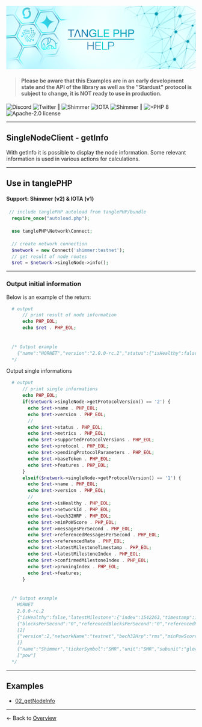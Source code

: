 ![](.meta/Banner.png)

> #### Please be aware that this Examples are in an early development state and the API of the library as well as the "Stardust" protocol is subject to change, it is NOT ready to use in production.

<a href="https://discord.iota.org/" style="text-decoration:none;"><img src="https://img.shields.io/badge/Discord-9cf.svg?style=social&logo=discord" alt="Discord"></a>
<a href="https://twitter.com/tanglePHP/" style="text-decoration:none;"><img src="https://img.shields.io/badge/Twitter-@tanglePHP-9cf.svg?style=social&logo=twitter" alt="Twitter"></a> ‖
<a href="https://www.tanglephp.com/" style="text-decoration:none;"><img src="https://img.shields.io/badge/tanglePHP-grey?style=flat-square&logo=tanglePHP" alt="Shimmer"></a>
<a href="https://www.iota.org/" style="text-decoration:none;"><img src="https://img.shields.io/badge/IOTA-grey?style=flat-square&logo=iota" alt="IOTA"></a>
<a href="https://www.shimmer.network/" style="text-decoration:none;"><img src="https://img.shields.io/badge/Shimmer-grey?style=flat-square&logo=shimmer" alt="Shimmer"></a> ‖
<a href="https://www.php.net/" style="text-decoration:none;"><img src="https://img.shields.io/badge/PHP->= 8.1.x-blue?style=flat-square&logo=php" alt=">PHP 8"></a>
<a href="https://github.com/iota-community/iota.php/LICENSE" style="text-decoration:none;"><img src="https://img.shields.io/badge/license-Apache--2.0-green?style=flat-square" alt="Apache-2.0 license"></a>

---

## SingleNodeClient - getInfo

With getInfo it is possible to display the node information. Some relevant information is used in various actions for calculations.

---

## Use in tanglePHP

#### Support: Shimmer (v2) & IOTA (v1)


```PHP
 // include tanglePHP autoload from tanglePHP/bundle
  require_once("autoload.php");

  use tanglePHP\Network\Connect;

  // create network connection
  $network = new Connect('shimmer:testnet');
  // get result of node routes
  $ret = $network->singleNode->info();
```

---

### Output initial information
Below is an example of the return:

```PHP
  # output
      // print result of node information
      echo PHP_EOL;
      echo $ret . PHP_EOL;
      
  
  /* Output example
    {"name":"HORNET","version":"2.0.0-rc.2","status":{"isHealthy":false,"latestMilestone":{"index":1542263,"timestamp":1665846660,"milestoneId":"0xd533ea342a0faf0adf1fee6861eb4d6a98ebeb7a197fac8c9e2ac878e20ea249"},"confirmedMilestone":{"index":1542263,"timestamp":1665846660,"milestoneId":"0xd533ea342a0faf0adf1fee6861eb4d6a98ebeb7a197fac8c9e2ac878e20ea249"},"pruningIndex":1241694},"metrics":{"blocksPerSecond":"0","referencedBlocksPerSecond":"0","referencedRate":"0"},"supportedProtocolVersions":[2],"protocol":{"version":2,"networkName":"testnet","bech32Hrp":"rms","minPowScore":1500,"belowMaxDepth":15,"rentStructure":{"vByteCost":100,"vByteFactorData":1,"vByteFactorKey":10},"tokenSupply":"1450896407249092"},"pendingProtocolParameters":[],"baseToken":{"name":"Shimmer","tickerSymbol":"SMR","unit":"SMR","subunit":"glow","decimals":6,"useMetricPrefix":false},"features":["pow"]}
  */
```

Output single informations

```PHP
  # output
      // print single informations
      echo PHP_EOL;
      if($network->singleNode->getProtocolVersion() == '2') {
        echo $ret->name . PHP_EOL;
        echo $ret->version . PHP_EOL;
        //
        echo $ret->status . PHP_EOL;
        echo $ret->metrics . PHP_EOL;
        echo $ret->supportedProtocolVersions . PHP_EOL;
        echo $ret->protocol . PHP_EOL;
        echo $ret->pendingProtocolParameters . PHP_EOL;
        echo $ret->baseToken . PHP_EOL;
        echo $ret->features . PHP_EOL;
      }
      elseif($network->singleNode->getProtocolVersion() == '1') {
        echo $ret->name . PHP_EOL;
        echo $ret->version . PHP_EOL;
        //
        echo $ret->isHealthy . PHP_EOL;
        echo $ret->networkId . PHP_EOL;
        echo $ret->bech32HRP . PHP_EOL;
        echo $ret->minPoWScore . PHP_EOL;
        echo $ret->messagesPerSecond . PHP_EOL;
        echo $ret->referencedMessagesPerSecond . PHP_EOL;
        echo $ret->referencedRate . PHP_EOL;
        echo $ret->latestMilestoneTimestamp . PHP_EOL;
        echo $ret->latestMilestoneIndex . PHP_EOL;
        echo $ret->confirmedMilestoneIndex . PHP_EOL;
        echo $ret->pruningIndex . PHP_EOL;
        echo $ret->features;
      }
      
  
  /* Output example
    HORNET
    2.0.0-rc.2
    {"isHealthy":false,"latestMilestone":{"index":1542263,"timestamp":1665846660,"milestoneId":"0xd533ea342a0faf0adf1fee6861eb4d6a98ebeb7a197fac8c9e2ac878e20ea249"},"confirmedMilestone":{"index":1542263,"timestamp":1665846660,"milestoneId":"0xd533ea342a0faf0adf1fee6861eb4d6a98ebeb7a197fac8c9e2ac878e20ea249"},"pruningIndex":1241694}
    {"blocksPerSecond":"0","referencedBlocksPerSecond":"0","referencedRate":"0"}
    [2]
    {"version":2,"networkName":"testnet","bech32Hrp":"rms","minPowScore":1500,"belowMaxDepth":15,"rentStructure":{"vByteCost":100,"vByteFactorData":1,"vByteFactorKey":10},"tokenSupply":"1450896407249092"}
    []
    {"name":"Shimmer","tickerSymbol":"SMR","unit":"SMR","subunit":"glow","decimals":6,"useMetricPrefix":false}
    ["pow"]
  */
```

---

## Examples

+ [02_getNodeInfo](https://github.com/tanglePHP/bundle/blob/main/examples/src/singlenode-client/Simple/02_getNodeInfo.php)

---

<- Back to [Overview](000_index.md)